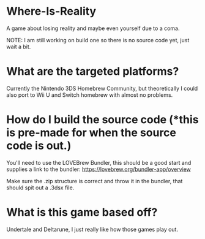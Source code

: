 # Where-Is-Reality
A game about losing reality and maybe even yourself due to a coma.


NOTE: I am still working on build one so there is no source code yet, just wait a bit.



# What are the targeted platforms?
Currently the Nintendo 3DS Homebrew Community, but theoretically I could also port to Wii U and Switch homebrew with almost no problems.


# How do I build the source code (*this is pre-made for when the source code is out.)
You'll need to use the LOVEBrew Bundler, this should be a good start and supplies a link to the bundler:
https://lovebrew.org/bundler-app/overview

Make sure the .zip structure is correct and throw it in the bundler, that should spit out a .3dsx file.




# What is this game based off?
Undertale and Deltarune, I just really like how those games play out.
